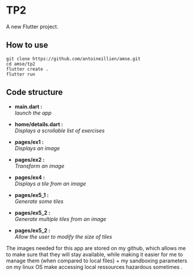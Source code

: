 # TP2

A new Flutter project.

## How to use

```
git clone https://github.com/antoineillien/amse.git
cd amse/tp2
flutter create .
flutter run 
```
## Code structure

- **main.dart :**  
*launch the app*
- **home/details.dart :**  
*Displays a scrollable list of exercises*

- **pages/ex1 :**  
*Displays an image*

- **pages/ex2 :**  
*Transform an image*

- **pages/ex4 :**  
*Displays a tile from an image*

- **pages/ex5_1 :**  
*Generate some tiles*

- **pages/ex5_2 :**  
*Generate multiple tiles from an image*

- **pages/ex5_2 :**  
*Allow the user to modify the size of tiles*

The images needed for this app are stored on my github, which allows me to make sure that they will stay available, while making it easier for me to manage them (when compared to local files) + my sandboxing parameters on my linux OS make accessing local ressources hazardous sometimes .


